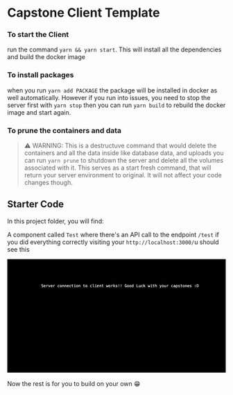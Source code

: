 # Capstone Client Template

### To start the Client

run the command `yarn && yarn start`. This will install all the dependencies and build the docker image

### To install packages

when you run `yarn add PACKAGE` the package will be installed in docker as well automatically. However if you run into issues, you need to stop the server first with `yarn stop` then you can run `yarn build` to rebuild the docker image and start again.

### To prune the containers and data

> ⚠️ WARNING: This is a destructuve command that would delete the containers and all the data inside like database data, and uploads
> you can run `yarn prune` to shutdown the server and delete all the volumes associated with it. This serves as a start fresh command, that will return your server environment to original. It will not affect your code changes though.

## Starter Code

In this project folder, you will find:

A component called `Test` where there's an API call to the endpoint `/test` if you did everything correctly visiting your `http://localhost:3000/`u should see this

![alt text](./client-preview.png)

Now the rest is for you to build on your own 😁
